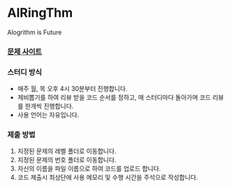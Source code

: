 # AlRingThm
Alogrithm is Future

<h3><a href="solved.ac">문제 사이트</a></h3>

<h3>스터디 방식</h3>
<ul>
  <li>매주 월, 목 오후 4시 30분부터 진행합니다.</li>
  <li>제비뽑기를 하여 리뷰 받을 코드 순서를 정하고, 매 스터디마다 돌아가며 코드 리뷰를 한개씩 진행합니다.</li>
  <li>사용 언어는 자유입니다.</li>
</ul>

<h3>제출 방법</h3>
<ol>
  <li>지정된 문제의 레벨 폴더로 이동합니다.</li>
  <li>지정된 문제의 번호 폴더로 이동합니다.</li>
  <li>자신의 이름을 파일 이름으로 하여 코드를 업로드 합니다.</li>
  <li>코드 제출시 최상단에 사용 메모리 및 수행 시간을 주석으로 작성합니다.</li>
</ol>
